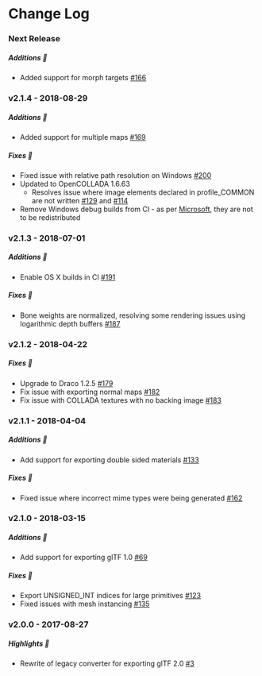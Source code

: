Change Log
==========
### Next Release

##### Additions :tada:
* Added support for morph targets [#166](https://github.com/KhronosGroup/COLLADA2GLTF/issues/166)

### v2.1.4 - 2018-08-29

##### Additions :tada:
* Added support for multiple maps [#169](https://github.com/KhronosGroup/COLLADA2GLTF/issues/169)

##### Fixes :wrench:
* Fixed issue with relative path resolution on Windows [#200](https://github.com/KhronosGroup/COLLADA2GLTF/issues/200)
* Updated to OpenCOLLADA 1.6.63
  * Resolves issue where image elements declared in profile_COMMON are not written [#129](https://github.com/KhronosGroup/COLLADA2GLTF/issues/129) and [#114](https://github.com/KhronosGroup/COLLADA2GLTF/issues/114)
* Remove Windows debug builds from CI - as per [Microsoft](https://docs.microsoft.com/en-us/previous-versions/visualstudio/visual-studio-6.0/aa260978(v=vs.60)#a-list-of-redistributable-files), they are not to be redistributed

### v2.1.3 - 2018-07-01

##### Additions :tada:
* Enable OS X builds in CI [#191](https://github.com/KhronosGroup/COLLADA2GLTF/pull/191)

##### Fixes :wrench:
* Bone weights are normalized, resolving some rendering issues using logarithmic depth buffers [#187](https://github.com/KhronosGroup/COLLADA2GLTF/pull/187)

### v2.1.2 - 2018-04-22

##### Fixes :wrench:
* Upgrade to Draco 1.2.5 [#179](https://github.com/KhronosGroup/COLLADA2GLTF/pull/179)
* Fix issue with exporting normal maps [#182](https://github.com/KhronosGroup/COLLADA2GLTF/pull/182)
* Fix issue with COLLADA textures with no backing image [#183](https://github.com/KhronosGroup/COLLADA2GLTF/pull/183)

### v2.1.1 - 2018-04-04

##### Additions :tada:
* Add support for exporting double sided materials [#133](https://github.com/KhronosGroup/COLLADA2GLTF/pull/133)

##### Fixes :wrench:
* Fixed issue where incorrect mime types were being generated [#162](https://github.com/KhronosGroup/COLLADA2GLTF/pull/164)

### v2.1.0 - 2018-03-15

##### Additions :tada:
* Add support for exporting glTF 1.0 [#69](https://github.com/KhronosGroup/COLLADA2GLTF/issues/69)

##### Fixes :wrench:
* Export UNSIGNED_INT indices for large primitives [#123](https://github.com/KhronosGroup/COLLADA2GLTF/issues/123)
* Fixed issues with mesh instancing [#135](https://github.com/KhronosGroup/COLLADA2GLTF/issues/135)

### v2.0.0 - 2017-08-27

##### Highlights :sparkler:
* Rewrite of legacy converter for exporting glTF 2.0 [#3](https://github.com/KhronosGroup/COLLADA2GLTF/issues/3)
